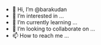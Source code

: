 - 👋 Hi, I’m @barakudan
- 👀 I’m interested in ...
- 🌱 I’m currently learning ...
- 💞️ I’m looking to collaborate on ...
- 📫 How to reach me ...

<!---
barakudan/barakudan is a ✨ special ✨ repository because its `README.md` (this file) appears on your GitHub profile.
You can click the Preview link to take a look at your changes.
--->
